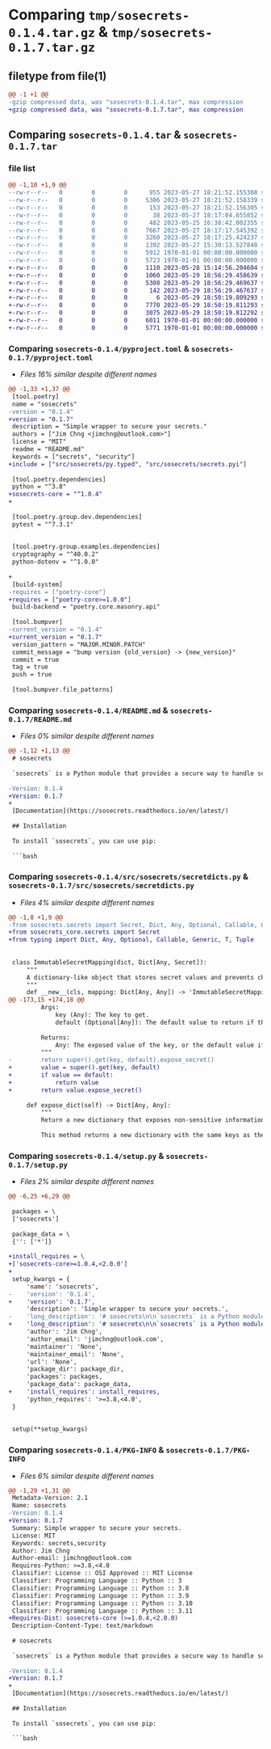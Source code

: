 # Comparing `tmp/sosecrets-0.1.4.tar.gz` & `tmp/sosecrets-0.1.7.tar.gz`

## filetype from file(1)

```diff
@@ -1 +1 @@
-gzip compressed data, was "sosecrets-0.1.4.tar", max compression
+gzip compressed data, was "sosecrets-0.1.7.tar", max compression
```

## Comparing `sosecrets-0.1.4.tar` & `sosecrets-0.1.7.tar`

### file list

```diff
@@ -1,10 +1,9 @@
--rw-r--r--   0        0        0      955 2023-05-27 18:21:52.155308 sosecrets-0.1.4/pyproject.toml
--rw-r--r--   0        0        0     5306 2023-05-27 18:21:52.158339 sosecrets-0.1.4/README.md
--rw-r--r--   0        0        0      153 2023-05-27 18:21:52.156305 sosecrets-0.1.4/src/sosecrets/__init__.py
--rw-r--r--   0        0        0       38 2023-05-27 18:17:04.655852 sosecrets-0.1.4/src/sosecrets/__init__.pyi
--rw-r--r--   0        0        0      482 2023-05-25 16:38:42.002355 sosecrets-0.1.4/src/sosecrets/exceptions.py
--rw-r--r--   0        0        0     7667 2023-05-27 18:17:17.545392 sosecrets-0.1.4/src/sosecrets/secretdicts.py
--rw-r--r--   0        0        0     3260 2023-05-27 18:17:25.424237 sosecrets-0.1.4/src/sosecrets/secrets.py
--rw-r--r--   0        0        0     1392 2023-05-27 15:30:13.527848 sosecrets-0.1.4/src/sosecrets/sosecrets.pyi
--rw-r--r--   0        0        0     5912 1970-01-01 00:00:00.000000 sosecrets-0.1.4/setup.py
--rw-r--r--   0        0        0     5723 1970-01-01 00:00:00.000000 sosecrets-0.1.4/PKG-INFO
+-rw-r--r--   0        0        0     1110 2023-05-28 15:14:56.204604 sosecrets-0.1.7/LICENSE
+-rw-r--r--   0        0        0     1060 2023-05-29 18:56:29.458639 sosecrets-0.1.7/pyproject.toml
+-rw-r--r--   0        0        0     5308 2023-05-29 18:56:29.469637 sosecrets-0.1.7/README.md
+-rw-r--r--   0        0        0      142 2023-05-29 18:56:29.467637 sosecrets-0.1.7/src/sosecrets/__init__.py
+-rw-r--r--   0        0        0        6 2023-05-29 18:50:19.809293 sosecrets-0.1.7/src/sosecrets/py.typed
+-rw-r--r--   0        0        0     7770 2023-05-29 18:50:19.811293 sosecrets-0.1.7/src/sosecrets/secretdicts.py
+-rw-r--r--   0        0        0     3075 2023-05-29 18:50:19.812292 sosecrets-0.1.7/src/sosecrets/secrets.pyi
+-rw-r--r--   0        0        0     6011 1970-01-01 00:00:00.000000 sosecrets-0.1.7/setup.py
+-rw-r--r--   0        0        0     5771 1970-01-01 00:00:00.000000 sosecrets-0.1.7/PKG-INFO
```

### Comparing `sosecrets-0.1.4/pyproject.toml` & `sosecrets-0.1.7/pyproject.toml`

 * *Files 16% similar despite different names*

```diff
@@ -1,33 +1,37 @@
 [tool.poetry]
 name = "sosecrets"
-version = "0.1.4"
+version = "0.1.7"
 description = "Simple wrapper to secure your secrets."
 authors = ["Jim Chng <jimchng@outlook.com>"]
 license = "MIT"
 readme = "README.md"
 keywords = ["secrets", "security"]
+include = ["src/sosecrets/py.typed", "src/sosecrets/secrets.pyi"]
 
 [tool.poetry.dependencies]
 python = "^3.8"
+sosecrets-core = "^1.0.4"
+
 
 [tool.poetry.group.dev.dependencies]
 pytest = "^7.3.1"
 
 
 [tool.poetry.group.examples.dependencies]
 cryptography = "^40.0.2"
 python-dotenv = "^1.0.0"
 
+
 [build-system]
-requires = ["poetry-core"]
+requires = ["poetry-core>=1.0.0"]
 build-backend = "poetry.core.masonry.api"
 
 [tool.bumpver]
-current_version = "0.1.4"
+current_version = "0.1.7"
 version_pattern = "MAJOR.MINOR.PATCH"
 commit_message = "bump version {old_version} -> {new_version}"
 commit = true
 tag = true
 push = true
 
 [tool.bumpver.file_patterns]
```

### Comparing `sosecrets-0.1.4/README.md` & `sosecrets-0.1.7/README.md`

 * *Files 0% similar despite different names*

```diff
@@ -1,12 +1,13 @@
 # sosecrets
 
 `sosecrets` is a Python module that provides a secure way to handle sensitive data by encapsulating it and only exposing it through a controlled interface.
 
-Version: 0.1.4
+Version: 0.1.7
+
 [Documentation](https://sosecrets.readthedocs.io/en/latest/)
 
 ## Installation
 
 To install `sosecrets`, you can use pip:
 
 ```bash
```

### Comparing `sosecrets-0.1.4/src/sosecrets/secretdicts.py` & `sosecrets-0.1.7/src/sosecrets/secretdicts.py`

 * *Files 4% similar despite different names*

```diff
@@ -1,8 +1,9 @@
-from sosecrets.secrets import Secret, Dict, Any, Optional, Callable, Generic, T, Tuple
+from sosecrets_core.secrets import Secret
+from typing import Dict, Any, Optional, Callable, Generic, T, Tuple
 
 
 class ImmutableSecretMapping(dict, Dict[Any, Secret]):
     """
     A dictionary-like object that stores secret values and prevents changes to the dictionary.
     """
     def __new__(cls, mapping: Dict[Any, Any]) -> 'ImmutableSecretMapping':
@@ -173,15 +174,18 @@
         Args:
             key (Any): The key to get.
             default (Optional[Any]): The default value to return if the key is not found.
 
         Returns:
             Any: The exposed value of the key, or the default value if the key is not found.
         """
-        return super().get(key, default).expose_secret()
+        value = super().get(key, default)
+        if value == default:
+            return value
+        return value.expose_secret()
 
     def expose_dict(self) -> Dict[Any, Any]:
         """
         Return a new dictionary that exposes non-sensitive information.
 
         This method returns a new dictionary with the same keys as the original dictionary, but with values that have been converted to non-sensitive information using their `expose_secret()` method. The `expose_secret()` method is expected to return a non-sensitive version of the value, so that the dictionary can be safely exported or displayed without exposing sensitive information.
```

### Comparing `sosecrets-0.1.4/setup.py` & `sosecrets-0.1.7/setup.py`

 * *Files 2% similar despite different names*

```diff
@@ -6,25 +6,29 @@
 
 packages = \
 ['sosecrets']
 
 package_data = \
 {'': ['*']}
 
+install_requires = \
+['sosecrets-core>=1.0.4,<2.0.0']
+
 setup_kwargs = {
     'name': 'sosecrets',
-    'version': '0.1.4',
+    'version': '0.1.7',
     'description': 'Simple wrapper to secure your secrets.',
-    'long_description': '# sosecrets\n\n`sosecrets` is a Python module that provides a secure way to handle sensitive data by encapsulating it and only exposing it through a controlled interface.\n\nVersion: 0.1.4\n[Documentation](https://sosecrets.readthedocs.io/en/latest/)\n\n## Installation\n\nTo install `sosecrets`, you can use pip:\n\n```bash\npip install sosecrets\n```\n\n## Usage\n\nHere\'s are the examples of how to use `sosecrets`:\n\n### Secret\n\nHere\'s an example of how to use `Secret`:\n\n```python\nfrom sosecrets import Secret\n\n# Create a secret value\nsecret_value = Secret("my secret value")\n\n# Use the secret value while keeping it encapsulated\nresult = secret_value.apply(len)\nprint(result)  # Output: 14\n\n# Get the value of the secret\nvalue = secret_value.expose_secret()\nprint(value)  # Output: "my secret value"\n```\n\nIn this example, we create a `Secret` object with the value "my secret value". We then use the `apply` method to apply the `len` function to the secret value while keeping it encapsulated. Finally, we use the `expose_secret` method to retrieve the value of the secret.\n\n### ImmutableSecretMapping\n\nHere\'s an example of how to use `ImmutableSecretMapping`:\n\n```python\nfrom pathlib import Path\nfrom sosecrets import ImmutableSecretMapping\nfrom dotenv import dotenv_values\n\n# Define the path to the `.env` file\nTHIS_SCRIPT_FILE_PATH = Path(__file__)\nEXAMPLES = THIS_SCRIPT_FILE_PATH.parent / \'.env\'\n\n# Load the environment variables and store them securely\nsecret_env_dict = ImmutableSecretMapping.from_func(dotenv_values, dotenv_path=EXAMPLES)\n\n# Get a dictionary of the exposed values of the secret variables\nexposed_dict = secret_env_dict.expose_dict()\nprint("exposed_dict: ", exposed_dict)\n\n# Print the `ImmutableSecretMapping` object itself\nprint("secret_env_dict: ", secret_env_dict)\n\n# Get the value associated with a key using the `get()` method\nvalue0 = secret_env_dict.get(\'value0\')\nprint("value0: ", value0)\n\n# Get the exposed value of a key using the `get_exposed()` method\nvalue1 = secret_env_dict.get_exposed(\'value1\')\nprint("value1: ", value1)\n```\n\nThe example code does the following:\n\n1. Imports the necessary packages: `Path` from `pathlib`, `src` from the `sosecrets` module, `ImmutableSecretMapping` from `secretdicts` in the `sosecrets` module, and `dotenv_values` from the `dotenv` package.\n2. Defines the path to a `.env` file that contains environment variables to be loaded.\n3. Uses `ImmutableSecretMapping.from_func(dotenv_values, dotenv_path=EXAMPLES)` to load the environment variables from the `.env` file and store them in an instance of `ImmutableSecretMapping`.\n4. Prints the exposed dictionary of the `ImmutableSecretMapping` object using the `expose_dict()` method.\n5. Prints the `ImmutableSecretMapping` object itself.\n6. Gets a value from the `ImmutableSecretMapping` object using the `get()` method and prints it.\n7. Gets the exposed value of a key using the `get_exposed()` method## The Output\n\n### MutableSecretMapping\n\nSimilar to `ImmutableSecretMapping`.\n\n## Use Cases\nsosecrets can be used in a variety of scenarios where sensitive data needs to be securely handled. Here are some common use cases:\n\nStoring API keys, passwords, and other credentials: sosecrets can be used to securely store sensitive information such as API keys, passwords, and other credentials that are required for authentication or authorization in an application.\n\nHandling personal identifiable information (PII): sosecrets can be used to protect personal identifiable information (PII) such as names, addresses, social security numbers, and other sensitive data that needs to be kept confidential.\n\n## API Reference\n\n### `Secret`\n\nThe `Secret` class encapsulates a secret value and only exposes it through a controlled interface.\n\n```\nSecret(value: Optional[T] = None, func: Optional[Callable[[Any], T]] = None, func_args: Tuple[Any] = tuple(), func_kwargs: Dict[str, Any] = dict()) -> SecretType\n```\n\n- `value`: The secret value to encapsulate.\n- `func`: A function to generate the secret value.\n- `func_args`: The positional arguments to pass to the `func` function.\n- `func_kwargs`: The keyword arguments to pass to the `func` function.\n\n#### `apply`\n\nThe `apply` method applies a function to the secret value while keeping it encapsulated.\n\n```python\napply(self, func: Callable[[Any], Any], *args: Tuple[Any], **kwargs: Dict[str, Any]) -> SecretType:\n```\n\n- `func`: The function to apply to the secret value.\n- `args`: The positional arguments to pass to the `func` function.\n- `kwargs`: The keyword arguments to pass to the `func` function.\n\n#### `expose_secret`\n\nThe `expose_secret` method returns the value of the secret.\n\n```python\ndef expose_secret(self) -> T:\n```\n\n### Exceptions\n\n`sosecrets` defines the following exceptions:\n\n#### `CannotInstantiateExposeSecret`\n\nRaised when attempting to instantiate the `__expose_secret__` class.\n\n#### `CannotInheritFromSecret`\n\nRaised when attempting to subclass the `Secret` class.\n\n#### `FuncAndValueCannotBeBothPassed`\n\nRaised when both `value` and `func` arguments are passed to the `Secret` constructor.\n\n## Contributing\n\nContributions are welcome! Let me know if you need help with anything else.',
+    'long_description': '# sosecrets\n\n`sosecrets` is a Python module that provides a secure way to handle sensitive data by encapsulating it and only exposing it through a controlled interface.\n\nVersion: 0.1.7\n\n[Documentation](https://sosecrets.readthedocs.io/en/latest/)\n\n## Installation\n\nTo install `sosecrets`, you can use pip:\n\n```bash\npip install sosecrets\n```\n\n## Usage\n\nHere\'s are the examples of how to use `sosecrets`:\n\n### Secret\n\nHere\'s an example of how to use `Secret`:\n\n```python\nfrom sosecrets import Secret\n\n# Create a secret value\nsecret_value = Secret("my secret value")\n\n# Use the secret value while keeping it encapsulated\nresult = secret_value.apply(len)\nprint(result)  # Output: 14\n\n# Get the value of the secret\nvalue = secret_value.expose_secret()\nprint(value)  # Output: "my secret value"\n```\n\nIn this example, we create a `Secret` object with the value "my secret value". We then use the `apply` method to apply the `len` function to the secret value while keeping it encapsulated. Finally, we use the `expose_secret` method to retrieve the value of the secret.\n\n### ImmutableSecretMapping\n\nHere\'s an example of how to use `ImmutableSecretMapping`:\n\n```python\nfrom pathlib import Path\nfrom sosecrets import ImmutableSecretMapping\nfrom dotenv import dotenv_values\n\n# Define the path to the `.env` file\nTHIS_SCRIPT_FILE_PATH = Path(__file__)\nEXAMPLES = THIS_SCRIPT_FILE_PATH.parent / \'.env\'\n\n# Load the environment variables and store them securely\nsecret_env_dict = ImmutableSecretMapping.from_func(dotenv_values, dotenv_path=EXAMPLES)\n\n# Get a dictionary of the exposed values of the secret variables\nexposed_dict = secret_env_dict.expose_dict()\nprint("exposed_dict: ", exposed_dict)\n\n# Print the `ImmutableSecretMapping` object itself\nprint("secret_env_dict: ", secret_env_dict)\n\n# Get the value associated with a key using the `get()` method\nvalue0 = secret_env_dict.get(\'value0\')\nprint("value0: ", value0)\n\n# Get the exposed value of a key using the `get_exposed()` method\nvalue1 = secret_env_dict.get_exposed(\'value1\')\nprint("value1: ", value1)\n```\n\nThe example code does the following:\n\n1. Imports the necessary packages: `Path` from `pathlib`, `src` from the `sosecrets` module, `ImmutableSecretMapping` from `secretdicts` in the `sosecrets` module, and `dotenv_values` from the `dotenv` package.\n2. Defines the path to a `.env` file that contains environment variables to be loaded.\n3. Uses `ImmutableSecretMapping.from_func(dotenv_values, dotenv_path=EXAMPLES)` to load the environment variables from the `.env` file and store them in an instance of `ImmutableSecretMapping`.\n4. Prints the exposed dictionary of the `ImmutableSecretMapping` object using the `expose_dict()` method.\n5. Prints the `ImmutableSecretMapping` object itself.\n6. Gets a value from the `ImmutableSecretMapping` object using the `get()` method and prints it.\n7. Gets the exposed value of a key using the `get_exposed()` method## The Output\n\n### MutableSecretMapping\n\nSimilar to `ImmutableSecretMapping`.\n\n## Use Cases\nsosecrets can be used in a variety of scenarios where sensitive data needs to be securely handled. Here are some common use cases:\n\nStoring API keys, passwords, and other credentials: sosecrets can be used to securely store sensitive information such as API keys, passwords, and other credentials that are required for authentication or authorization in an application.\n\nHandling personal identifiable information (PII): sosecrets can be used to protect personal identifiable information (PII) such as names, addresses, social security numbers, and other sensitive data that needs to be kept confidential.\n\n## API Reference\n\n### `Secret`\n\nThe `Secret` class encapsulates a secret value and only exposes it through a controlled interface.\n\n```\nSecret(value: Optional[T] = None, func: Optional[Callable[[Any], T]] = None, func_args: Tuple[Any] = tuple(), func_kwargs: Dict[str, Any] = dict()) -> SecretType\n```\n\n- `value`: The secret value to encapsulate.\n- `func`: A function to generate the secret value.\n- `func_args`: The positional arguments to pass to the `func` function.\n- `func_kwargs`: The keyword arguments to pass to the `func` function.\n\n#### `apply`\n\nThe `apply` method applies a function to the secret value while keeping it encapsulated.\n\n```python\napply(self, func: Callable[[Any], Any], *args: Tuple[Any], **kwargs: Dict[str, Any]) -> SecretType:\n```\n\n- `func`: The function to apply to the secret value.\n- `args`: The positional arguments to pass to the `func` function.\n- `kwargs`: The keyword arguments to pass to the `func` function.\n\n#### `expose_secret`\n\nThe `expose_secret` method returns the value of the secret.\n\n```python\ndef expose_secret(self) -> T:\n```\n\n### Exceptions\n\n`sosecrets` defines the following exceptions:\n\n#### `CannotInstantiateExposeSecret`\n\nRaised when attempting to instantiate the `__expose_secret__` class.\n\n#### `CannotInheritFromSecret`\n\nRaised when attempting to subclass the `Secret` class.\n\n#### `FuncAndValueCannotBeBothPassed`\n\nRaised when both `value` and `func` arguments are passed to the `Secret` constructor.\n\n## Contributing\n\nContributions are welcome! Let me know if you need help with anything else.',
     'author': 'Jim Chng',
     'author_email': 'jimchng@outlook.com',
     'maintainer': 'None',
     'maintainer_email': 'None',
     'url': 'None',
     'package_dir': package_dir,
     'packages': packages,
     'package_data': package_data,
+    'install_requires': install_requires,
     'python_requires': '>=3.8,<4.0',
 }
 
 
 setup(**setup_kwargs)
```

### Comparing `sosecrets-0.1.4/PKG-INFO` & `sosecrets-0.1.7/PKG-INFO`

 * *Files 6% similar despite different names*

```diff
@@ -1,29 +1,31 @@
 Metadata-Version: 2.1
 Name: sosecrets
-Version: 0.1.4
+Version: 0.1.7
 Summary: Simple wrapper to secure your secrets.
 License: MIT
 Keywords: secrets,security
 Author: Jim Chng
 Author-email: jimchng@outlook.com
 Requires-Python: >=3.8,<4.0
 Classifier: License :: OSI Approved :: MIT License
 Classifier: Programming Language :: Python :: 3
 Classifier: Programming Language :: Python :: 3.8
 Classifier: Programming Language :: Python :: 3.9
 Classifier: Programming Language :: Python :: 3.10
 Classifier: Programming Language :: Python :: 3.11
+Requires-Dist: sosecrets-core (>=1.0.4,<2.0.0)
 Description-Content-Type: text/markdown
 
 # sosecrets
 
 `sosecrets` is a Python module that provides a secure way to handle sensitive data by encapsulating it and only exposing it through a controlled interface.
 
-Version: 0.1.4
+Version: 0.1.7
+
 [Documentation](https://sosecrets.readthedocs.io/en/latest/)
 
 ## Installation
 
 To install `sosecrets`, you can use pip:
 
 ```bash
```

